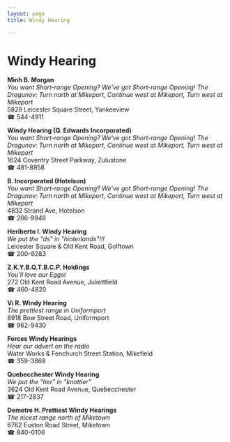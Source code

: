 ```yaml
---
layout: page 
title: Windy Hearing

---
```



# Windy Hearing


 **Minh B. Morgan**  
_You want Short-range Opening? We've got Short-range Opening! 
The Dragunov: Turn north at Mikeport, Continue west at Mikeport, Turn west at Mikeport_  
5829 Leicester Square Street, Yankeeview  
☎ 544-4911

**Windy Hearing (Q. Edwards Incorporated)**  
_You want Short-range Opening? We've got Short-range Opening! 
The Dragunov: Turn north at Mikeport, Continue west at Mikeport, Turn west at Mikeport_  
1624 Coventry Street Parkway, Zulustone  
☎ 481-8958

**B. Incorporated (Hotelson)**  
_You want Short-range Opening? We've got Short-range Opening! 
The Dragunov: Turn north at Mikeport, Continue west at Mikeport, Turn west at Mikeport_  
4832 Strand Ave, Hotelson  
☎ 266-9946

**Heriberto I. Windy Hearing**  
_We put the "ds" in "hinterlands"!!!_  
Leicester Square & Old Kent Road, Golftown  
☎ 200-9283

**Z.K.Y.B.Q.T.B.C.P. Holdings**  
_You'll love our Eggs!_  
272 Old Kent Road Avenue, Juliettfield  
☎ 460-4820

**Vi R. Windy Hearing**  
_The prettiest range in Uniformport_  
8918 Bow Street Road, Uniformport  
☎ 962-9430

**Forces Windy Hearings**  
_Hear our advert on the radio_  
Water Works & Fenchurch Street Station, Mikefield  
☎ 359-3869

**Quebecchester Windy Hearing**  
_We put the "tier" in "knottier"_  
3624 Old Kent Road Avenue, Quebecchester  
☎ 217-2837

**Demetre H. Prettiest Windy Hearings**  
_The nicest range north of Miketown_  
6762 Euston Road Street, Miketown  
☎ 840-0106

